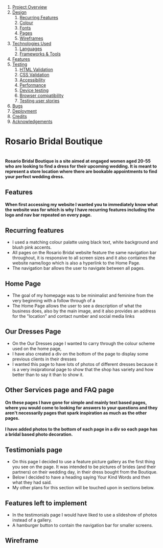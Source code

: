1. [Project Overview](#project-overview)
2. [Design](#design)
    1. [Recurring Features](#recurring-features)
    2. [Colour](#colours)
    3. [Fonts](#fonts)
    4. [Pages](#pages)
    5. [Wireframes](#wireframes)
4. [Technologies Used](#technologies-used)
    1. [Languages](#languages)
    2. [Frameworks & Tools](#frameworks-&-tools)
5. [Features](#features)
6. [Testing](#validation)
    1. [HTML Validation](#HTML-validation)
    2. [CSS Validation](#CSS-validation)
    3. [Accessibility](#accessibility)
    4. [Performance](#performance)
    5. [Device testing](#performing-tests-on-various-devices)
    6. [Browser compatibility](#browser-compatability)
    7. [Testing user stories](#testing-user-stories)
8. [Bugs](#Bugs)
9. [Deployment](#deployment)
10. [Credits](#credits)
11. [Acknowledgements](#acknowledgements)

<h1> Rosario Bridal Boutique <h1>
<h4>  Rosario Bridal Boutique is a site aimed at engaged women aged 20-55 who are looking to find a dress for their upcoming wedding. It is meant to represent a store location where there are bookable appointments to find your perfect wedding dress. </h4> 
 <h2> Features </h2>
 <h4> When first accessing my website I wanted you to immediately know what the website was for which is why I have recurring features including the logo and nav bar repeated on every page. </h4>

 <h2> Recurring features</h2>
 <ul> 
    <li>I used a matching colour palatte using black text, white background and blush pink accents.</li>
      
  <li>All pages on the Rosario Bridal website feature the same navigation bar throughout, it is responsive to all screen sizes and it also containes the website name/logo which is also a hyperlink to the Home Page.</li>

  <li> The navigation bar allows the user to navigate between all pages.</li>
      
 </ul>

 <h2>Home Page</h2>
 <ul>
  <li>The goal of my homepage was to be minimalist and feminine from the very beginning with a follow through of a </li>
  <li>The Home Page allows the user to see a description of what the business does, also by the main image, and it also provides an address for the "location" and contact number and social media links</li>
 </ul>

 <h2>Our Dresses Page</h2>
 <ul>
  <li>On the Our Dresses page I wanted to carry through the colour scheme used on the home page,</li>
  <li>I have also created a div on the bottom of the page to display some previous clients in their dresses</li>
  <li>I wanted this page to have lots of photos of different dresses because it is a very insiprational page to show that the shop has variety and how better than to say it than to show it.</li>
 </ul>

 <h2>Other Services page and FAQ page</h2>

 <h4>On these pages I have gone for simple and mainly text based pages, where you would come to looking for answers to your questions and they aren't necessarily pages that spark inspiration as much as the other pages.</h4>
 <h4>I have added photos to the bottom of each page in a div so each page has a bridal based photo decoration.</h4>

 <h2>Testimonials page</h2>
 <ul>
 <li>On this page I decided to use a feature picture gallery as the first thing you see on the page. It was intended to be pictures of brides (and their partners) on their wedding day, in their dress bought from the Boutique.</li>
 <li>Below I decided to have a heading saying Your Kind Words and then what they had said.</li>
 <li>My other plans for this section will be touched upon in sections below.</li>
 </ul>

<h2>Features left to implement</h2>
<ul>
<li>In the testimonials page I would have liked to use a slideshow of photos instead of a gallery.</li>
<li>A hamburger button to contain the navigation bar for smaller screens.</li>
</ul>
 
 <h2>Wireframe</h2>
  
